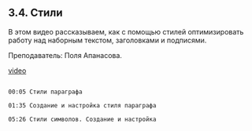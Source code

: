 ## 3.4. Стили

В этом видео рассказываем, как с помощью стилей оптимизировать работу над наборным текстом, заголовками и подписями. 

Преподаватель: Поля Апанасова. 

[video](https://player.softculture.cc/embed/PRT/PRT_54.18.09_L3-2_Styles)

```chapters

00:05 Стили параграфа

01:35 Создание и настройка стиля параграфа

05:26 Стили символов. Создание и настройка

```